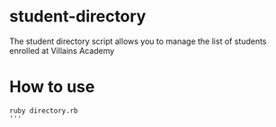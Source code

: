 # student-directory #

The student directory script allows you to manage the list of students enrolled at Villains Academy

# How to use #
```shell
ruby directory.rb
'''
